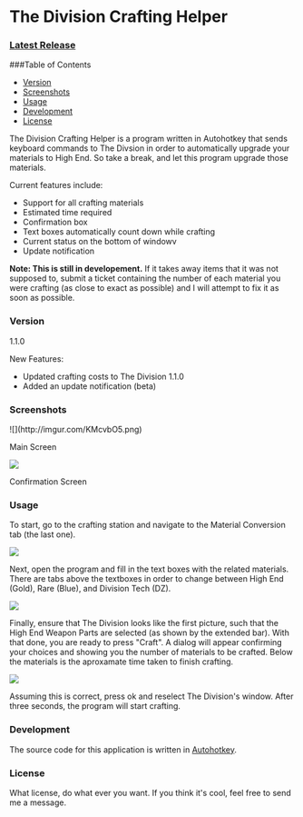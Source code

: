 # The Division Crafting Helper

### [Latest Release](https://github.com/kylewill0725/DivisionCraftingHelper/releases/latest)

###Table of Contents
- [Version](#Version)
- [Screenshots](#Screenshots)
- [Usage](#Usage)
- [Development](#Development)
- [License](#License)

The Division Crafting Helper is a program written in Autohotkey that sends keyboard commands to The Divsion in order to automatically upgrade your materials to High End. So take a break, and let this program upgrade those materials.

Current features include:
  - Support for all crafting materials
  - Estimated time required
  - Confirmation box
  - Text boxes automatically count down while crafting
  - Current status on the bottom of windowv
  - Update notification

**Note: This is still in developement.** If it takes away items that it was not supposed to, submit a ticket containing the number of each material you were crafting (as close to exact as possible) and I will attempt to fix it as soon as possible.

<h3 id="Version"><b>Version</b></h3>
1.1.0

New Features:
- Updated crafting costs to The Division 1.1.0
- Added an update notification (beta)

<h3 id="Screenshots"><b>Screenshots</b></h3>
![](http://imgur.com/KMcvbO5.png)

Main Screen

![](http://imgur.com/a1aQfIZ.png)

Confirmation Screen

<h3 id="Usage"><b>Usage</b></h3>

To start, go to the crafting station and navigate to the Material Conversion tab (the last one).

![](http://imgur.com/KpFRWtG.png)

Next, open the program and fill in the text boxes with the related materials. There are tabs above the textboxes in order to change between High End (Gold), Rare (Blue), and Division Tech (DZ).

![](http://imgur.com/ygrArs4.png)

Finally, ensure that The Division looks like the first picture, such that the High End Weapon Parts are selected (as shown by the extended bar). With that done, you are ready to press "Craft". A dialog will appear confirming your choices and showing you the number of materials to be crafted. Below the materials is the aproxamate time taken to finish crafting.

![](http://imgur.com/TABjHry.png)

Assuming this is correct, press ok and reselect The Division's window. After three seconds, the program will start crafting.

<h3 id="Development"><b>Development</b></h3>

The source code for this application is written in [Autohotkey](https://www.autohotkey.com).

<h3 id="License"><b>License</b></h3>

What license, do what ever you want. If you think it's cool, feel free to send me a message.
